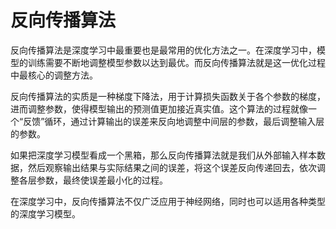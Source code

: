 # 反向传播算法
反向传播算法是深度学习中最重要也是最常用的优化方法之一。在深度学习中，模型的训练需要不断地调整模型参数以达到最优。而反向传播算法就是这一优化过程中最核心的调整方法。

反向传播算法的实质是一种梯度下降法，用于计算损失函数关于各个参数的梯度，进而调整参数，使得模型输出的预测值更加接近真实值。这个算法的过程就像一个“反馈”循环，通过计算输出的误差来反向地调整中间层的参数，最后调整输入层的参数。

如果把深度学习模型看成一个黑箱，那么反向传播算法就是我们从外部输入样本数据，然后观察输出结果与实际结果之间的误差，将这个误差反向传递回去，依次调整各层参数，最终使误差最小化的过程。

在深度学习中，反向传播算法不仅广泛应用于神经网络，同时也可以适用各种类型的深度学习模型。